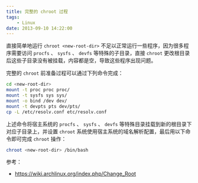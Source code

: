 ```yaml
---
title: 完整的 chroot 过程
tags:
    - Linux
date: 2013-09-10 14:22:00
---
```


直接简单地运行 `chroot <new-root-dir>` 不足以正常运行一些程序，因为很多程序需要访问 `procfs` 、 `sysfs` 、 `devfs` 等特殊的子目录，直接 `chroot` 更改根目录后这些子目录没有被挂载，内容都是空，导致这些程序出现问题。
<!-- more -->

完整的 `chroot` 前准备过程可以通过下列命令完成：
```bash
cd <new-root-dir>
mount -t proc proc proc/
mount -t sysfs sys sys/
mount -o bind /dev dev/
mount -t devpts pts dev/pts/
cp -L /etc/resolv.conf etc/resolv.conf
```
上述命令将宿主系统的 `procfs` 、 `sysfs` 、 `devfs` 等特殊目录挂载到新的根目录下对应子目录上，并设置 `chroot` 系统使用宿主系统的域名解析配置，最后用以下命令即可完成 `chroot` 操作：
```bash
chroot <new-root-dir> /bin/bash
```

参考：
+ https://wiki.archlinux.org/index.php/Change_Root
